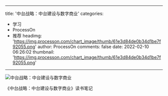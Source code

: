 
---
title: '中台战略：中台建设与数字商业'
categories: 
 - 学习
 - ProcessOn
 - 推荐
headimg: 'https://img.processon.com/chart_image/thumb/61e3d84de0b34d1be7f92055.png'
author: ProcessOn
comments: false
date: 2022-02-10 06:26:02
thumbnail: 'https://img.processon.com/chart_image/thumb/61e3d84de0b34d1be7f92055.png'
---

<div>   
<img class="thumb" alt="中台战略：中台建设与数字商业" src="https://img.processon.com/chart_image/thumb/61e3d84de0b34d1be7f92055.png" referrerpolicy="no-referrer">
<p>《中台战略：中台建设与数字商业》读书笔记</p>  
</div>
            